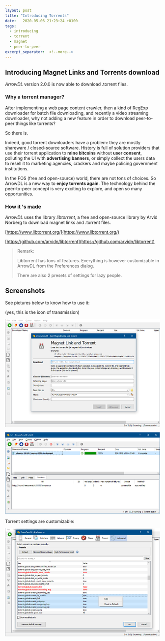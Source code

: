```yaml
---
layout: post
title: "Introducing Torrents"
date:   2020-05-06 21:23:24 +0100
tags:
  - introducing
  - torrent
  - magnet
  - peer-to-peer
excerpt_separator:  <!--more-->
---
```


## Introducing Magnet Links and Torrents download

*ArrowDL* version 2.0.0 is now able to download .torrent files.

### Why a torrent manager?

After implementing a web page content crawler, then a kind of RegExp downloader for batch file downloading, and recently a video streaming downloader, why not adding a new feature in order to download peer-to-peer things like torrents?

So there is.

Indeed, good torrent downloaders have a problem: they are mostly shareware / closed-source software. History is full of solution providers that use their torrent application to **mine bitcoins** without **user consent**, polluting the UI with **advertising banners**, or simply collect the users data to resell it to marketing agencies, crackers and maybe policing government institutions.

In the FOS (free and open-source) world, there are not tons of choices. So ArrowDL is a new way to **enjoy torrents again**. The technology behind the peer-to-peer concept is very exciting to explore, and open so many opportunities.


### How it 's made

*ArrowDL* uses the library *libtorrent*, a free and open-source library by Arvid Norberg to download magnet links and .torrent files.

[https://www.libtorrent.org/](https://www.libtorrent.org/)

[https://github.com/arvidn/libtorrent](https://github.com/arvidn/libtorrent)

> Remark:
>
> Libtorrent has tons of features. Everything is however customizable in ArrowDL from the Preferences dialog.
>
> There are also 2 presets of settings for lazy people.
> 


## Screenshots

See pictures below to know how to use it:

(yes, this is the icon of transmission)

![Torrent download](/assets/images/2.0/torrent_01.png)

![Torrent download](/assets/images/2.0/torrent_02.png)

Torrent settings are customizable:

![Download torrents](/assets/images/2.0/torrent_prefs.png)

